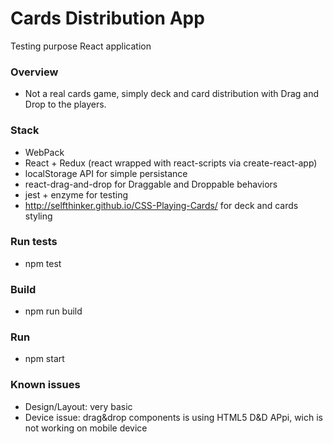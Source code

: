 # Cards Distribution App #

Testing purpose React application

### Overview ###

* Not a real cards game, simply deck and card distribution with Drag and Drop to the players.

### Stack ###

* WebPack
* React + Redux (react wrapped with react-scripts via create-react-app)
* localStorage API for simple persistance
* react-drag-and-drop for Draggable and Droppable behaviors
* jest + enzyme for testing
* http://selfthinker.github.io/CSS-Playing-Cards/ for deck and cards styling

### Run tests ###

* npm test

### Build ###

* npm run build

### Run ###

* npm start

### Known issues ###

* Design/Layout: very basic
* Device issue: drag&amp;drop components is using HTML5 D&amp;D APpi, wich is not working on mobile device